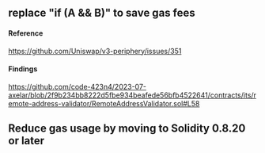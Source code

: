 ## replace "if (A && B)" to save gas fees

#### Reference

https://github.com/Uniswap/v3-periphery/issues/351

#### Findings
https://github.com/code-423n4/2023-07-axelar/blob/2f9b234bb8222d5fbe934beafede56bfb4522641/contracts/its/remote-address-validator/RemoteAddressValidator.sol#L58

## Reduce gas usage by moving to Solidity 0.8.20 or later